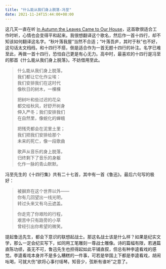 ```yaml
---
title: "什么能从我们身上脱落-冯至"
date: 2021-11-24T15:44:00+08:00
---
```


这几天一直在听 [In Autumn the Leaves Came to Our House](https://music.163.com/#/song?id=17746129)，这首歌很适合工作时听，心情也会变得平和起来。我很想翻译这个歌名，然后作一首十四行，却不知该如何翻译这名字。“秋叶落我屋”当然不合适；“叶落吾庐，其时于秋”也不好，这句话太文绉绉，和十四行不搭，倒是适合作为一首无题十四行的补注。名字已难至此，再做一首十四行，恐怕自己更是有心无力。高中时，最喜欢的十四行是冯至的那首《什么能从我们身上脱落》。不妨借用至此。

> 什么能从我们身上脱落，  
> 我们都让它化作尘埃：  
> 我们安排我们在这时代  
> 像秋日的树木，一棵棵  
>
> 把树叶和些过迟的花朵  
> 都交给秋风，好舒开树身  
> 伸入严冬；我们安排我们  
> 在自然里，像蜕化的蝉蛾  
>
> 把残壳都会在泥里土里；  
> 我们把我们安排给那个  
> 未来的死亡，像一段歌曲  
>
> 歌声从音乐的身上脱落，  
> 归终剩下了音乐的身躯  
> 化作一脉的青山默默。  

冯至先生的《十四行集》共有二十七首，其中有一首《鲁迅》。最后六句写的极好：

> 被摒弃在这个世界以外——  
> 你有几回望出一线光明，  
> 转过头来又有乌云遮盖。  
>
> 你走完了你艰险的行程，  
> 艰苦中只有路旁的小草  
> 曾经引出你希望的微笑。  

提起鲁迅先生，都会下意识的联想起战士。那这名战士该是什么样？如果是纪实文学，那么一定会纪实写下，如同用工笔雕刻一尊战士雕像。诗的篇幅有限，若通篇直陈功绩，虽无不可，鲁迅先生也担得起如此平铺直叙，但总有种李逵看戏的感觉。李逵看戏本身并不是多么糟糕的一件事，可若是举国上下都是李逵看戏，胡闹吆喝，可就大伤“欲将心事付瑶琴。知音少，弦断有谁听”之意了。
